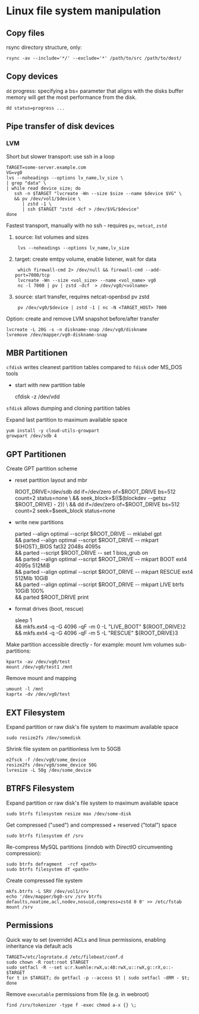 Linux file system manipulation
==============================

Copy files
----------

rsync directory structure, only:

    rsync -av --include='*/' --exclude='*' /path/to/src /path/to/dest/


Copy devices
------------

`dd` progress: specifying a bs= parameter that aligns with the disks buffer memory will get the most performance from the disk.

    dd status=progress ...


Pipe transfer of disk devices
-----------------------------


### LVM

Short but slower transport: use ssh in a loop

    TARGET=some-server.example.com
    VG=vg0
    lvs --noheadings --options lv_name,lv_size \
    | grep "data" \
    | while read device size; do
       ssh -n $TARGET "lvcreate -Wn --size $size --name $device $VG" \
       && pv /dev/vol1/$device \
          | zstd -1 \
          | ssh $TARGET "zstd -dcf > /dev/$VG/$device"
    done


Fastest transport, manually with no ssh - requires `pv`, `netcat`, `zstd`

1. source: list volumes and sizes

        lvs --noheadings --options lv_name,lv_size

2. target: create emtpy volume, enable listener, wait for data

        which firewall-cmd 2> /dev/null && firewall-cmd --add-port=7000/tcp
        lvcreate -Wn --size <vol_size> --name <vol_name> vg0 
        nc -l 7000 | pv | zstd -dcf  > /dev/vg0/<volname>

3. source: start transfer, requires netcat-openbsd pv zstd 

        pv /dev/vg0/$device | zstd -1 | nc -N <TARGET_HOST> 7000


Option: create and remove LVM snapshot before/after transfer

    lvcreate -L 20G -s -n diskname-snap /dev/vg0/diskname
    lvremove /dev/mapper/vg0-diskname-snap



MBR Partitionen
-----------------

`cfdisk` writes cleanest partition tables compared to `fdisk` oder MS_DOS tools

* start with new partition table

    cfdisk -z /dev/vdd


`sfdisk` allows dumping and cloning partition tables

Expand last partition to maximum available space

    yum install -y cloud-utils-growpart
    growpart /dev/sdb 4



GPT Partitionen
----------------

Create GPT partition scheme

* reset partition layout and mbr

    ROOT_DRIVE=/dev/sdb
    dd if=/dev/zero of=$ROOT_DRIVE bs=512 count=2 status=none \
    && seek_block=$(($(blockdev --getsz $ROOT_DRIVE) - 2)) \
    && dd if=/dev/zero of=$ROOT_DRIVE bs=512 count=2 seek=$seek_block status=none

* write new partitions

    parted    --align optimal --script $ROOT_DRIVE -- mklabel gpt \
    && parted --align optimal --script $ROOT_DRIVE -- mkpart ${HOST}_BIOS fat32 2048s 4095s \
    && parted                 --script $ROOT_DRIVE -- set 1 bios_grub on \
    && parted --align optimal --script $ROOT_DRIVE -- mkpart BOOT ext4 4095s 512MiB \
    && parted --align optimal --script $ROOT_DRIVE -- mkpart RESCUE ext4 512Mib 10GiB \
    && parted --align optimal --script $ROOT_DRIVE -- mkpart LIVE btrfs 10GiB 100% \
    && parted $ROOT_DRIVE print

* format drives (boot, rescue)

    sleep 1 \
    && mkfs.ext4 -q -G 4096 -qF -m 0 -L "LIVE_BOOT" ${ROOT_DRIVE}2 \
    && mkfs.ext4 -q -G 4096 -qF -m 5 -L "RESCUE" ${ROOT_DRIVE}3

Make partition accessible directly - for example: mount lvm volumes sub-partitions:

    kpartx -av /dev/vg0/test
    mount /dev/vg0/test1 /mnt
    
Remove mount and mapping

    umount -l /mnt
    kaprtx -dv /dev/vg0/test

EXT Filesystem
--------------

Expand partition or raw disk's file system to maximum available space

    sudo resize2fs /dev/somedisk


Shrink file system on partitionless lvm to 50GB

    e2fsck -f /dev/vg0/some_device
    resize2fs /dev/vg0/some_device 50G
    lvresize -L 50g /dev/some_device


BTRFS Filesystem
----------------

Expand partition or raw disk's file system to maximum available space

    sudo btrfs filesystem resize max /dev/some-disk

Get compressed ("used") and compressed + reserved ("total") space

    sudo btrfs filesystem df /srv

Re-compress MySQL partitions (inndob with DirectIO circumventing compression):

    sudo btrfs defragment  -rcf <path>
    sudo btrfs filesystem df <path>

Create compressed file system 

    mkfs.btrfs -L SRV /dev/vol1/srv
    echo '/dev/mapper/bg0-srv /srv btrfs defaults,noatime,acl,nodev,nosuid,compress=zstd 0 0' >> /etc/fstab
    mount /srv


Permissions
-----------

Quick way to set (override) ACLs and linux permissions, enabling inheritance
via default acls

                                                                        
    TARGET=/etc/logrotate.d /etc/filebeat/conf.d
    sudo chown -R root:root $TARGET
    sudo setfacl -R --set u:r.kuehle:rwX,u:48:rwX,u::rwX,g::rX,o::- $TARGET
    for t in $TARGET; do getfacl -p --access $t | sudo setfacl -dRM - $t; done 

Remove `executable` permissions from file (e.g. in webroot)

    find /srv/tokenizer -type f -exec chmod a-x {} \;
